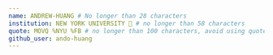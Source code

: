 ```yaml
---
name: ANDREW-HUANG # No longer than 28 characters
institution: NEW YORK UNIVERSITY 🚩 # no longer than 58 characters
quote: MOVQ %NYU %FB # no longer than 100 characters, avoid using quotes(") to guarantee the format remains the same.
github_user: ando-huang 
---
```


